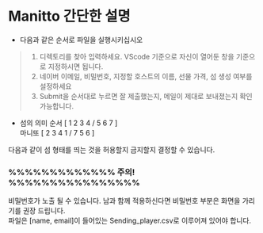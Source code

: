 # Manitto 간단한 설명

- 다음과 같은 순서로 파일을 실행시키십시오
> 1. 디렉토리를 찾아 입력하세요. VScode 기준으로 자신이 열어둔 창을 기준으로 지정하시면 됩니다.
> 2. 네이버 이메일, 비밀번호, 지정할 호스트의 이름, 선물 가격, 섬 생성 여부를 설정하세요
> 3. Submit을 순서대로 누르면 잘 제출했는지, 메일이 제대로 보내졌는지 확인 가능합니다.


- 섬의 의미
순서   [ 1 2 3 4 / 5 6 7 ]  
마니또 [ 2 3 4 1 / 7 5 6 ]

다음과 같이 섬 형태를 띄는 것을 허용할지 금지할지 결정할 수 있습니다.

### %%%%%%%%%%%%% 주의! %%%%%%%%%%%%%%%%
비밀번호가 노출 될 수 있습니다. 남과 함께 적용하신다면 비밀번호 부분은 화면을 가리기를 권장 드립니다.  
파일은 [name, email]이 들어있는 Sending_player.csv로 이루어져 있어야 합니다.
